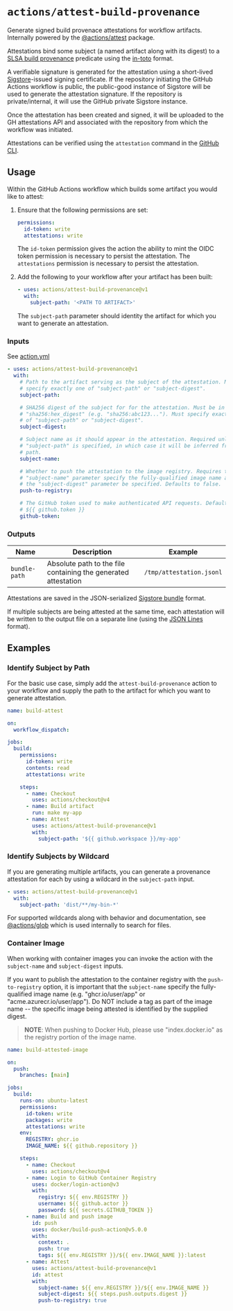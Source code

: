 # `actions/attest-build-provenance`

Generate signed build provenace attestations for workflow artifacts. Internally
powered by the [@actions/attest][1] package.

Attestations bind some subject (a named artifact along with its digest) to a
[SLSA build provenance][3] predicate using the [in-toto][2] format.

A verifiable signature is generated for the attestation using a short-lived
[Sigstore][4]-issued signing certificate. If the repository initiating the
GitHub Actions workflow is public, the public-good instance of Sigstore will be
used to generate the attestation signature. If the repository is
private/internal, it will use the GitHub private Sigstore instance.

Once the attestation has been created and signed, it will be uploaded to the GH
attestations API and associated with the repository from which the workflow was
initiated.

Attestations can be verified using the `attestation` command in the [GitHub
CLI][5].

## Usage

Within the GitHub Actions workflow which builds some artifact you would like to
attest:

1. Ensure that the following permissions are set:

   ```yaml
   permissions:
     id-token: write
     attestations: write
   ```

   The `id-token` permission gives the action the ability to mint the OIDC token
   permission is necessary to persist the attestation. The `attestations` permission
   is necessary to persist the attestation.

1. Add the following to your workflow after your artifact has been built:

   ```yaml
   - uses: actions/attest-build-provenance@v1
     with:
       subject-path: '<PATH TO ARTIFACT>'
   ```

   The `subject-path` parameter should identity the artifact for which you want
   to generate an attestation.

### Inputs

See [action.yml](action.yml)

```yaml
- uses: actions/attest-build-provenance@v1
  with:
    # Path to the artifact serving as the subject of the attestation. Must
    # specify exactly one of "subject-path" or "subject-digest".
    subject-path:

    # SHA256 digest of the subject for for the attestation. Must be in the form
    # "sha256:hex_digest" (e.g. "sha256:abc123..."). Must specify exactly one
    # of "subject-path" or "subject-digest".
    subject-digest:

    # Subject name as it should appear in the attestation. Required unless
    # "subject-path" is specified, in which case it will be inferred from the
    # path.
    subject-name:

    # Whether to push the attestation to the image registry. Requires that the
    # "subject-name" parameter specify the fully-qualified image name and that
    # the "subject-digest" parameter be specified. Defaults to false.
    push-to-registry:

    # The GitHub token used to make authenticated API requests. Default is
    # ${{ github.token }}
    github-token:
```

### Outputs

<!-- markdownlint-disable MD013 -->

| Name          | Description                                                    | Example                  |
| ------------- | -------------------------------------------------------------- | ------------------------ |
| `bundle-path` | Absolute path to the file containing the generated attestation | `/tmp/attestation.jsonl` |

<!-- markdownlint-enable MD013 -->

Attestations are saved in the JSON-serialized [Sigstore bundle][6] format.

If multiple subjects are being attested at the same time, each attestation will
be written to the output file on a separate line (using the [JSON Lines][7]
format).

## Examples

### Identify Subject by Path

For the basic use case, simply add the `attest-build-provenance` action to your
workflow and supply the path to the artifact for which you want to generate
attestation.

```yaml
name: build-attest

on:
  workflow_dispatch:

jobs:
  build:
    permissions:
      id-token: write
      contents: read
      attestations: write

    steps:
      - name: Checkout
        uses: actions/checkout@v4
      - name: Build artifact
        run: make my-app
      - name: Attest
        uses: actions/attest-build-provenance@v1
        with:
          subject-path: '${{ github.workspace }}/my-app'
```

### Identify Subjects by Wildcard

If you are generating multiple artifacts, you can generate a provenance
attestation for each by using a wildcard in the `subject-path` input.

```yaml
- uses: actions/attest-build-provenance@v1
  with:
    subject-path: 'dist/**/my-bin-*'
```

For supported wildcards along with behavior and documentation, see
[@actions/glob][8] which is used internally to search for files.

### Container Image

When working with container images you can invoke the action with the
`subject-name` and `subject-digest` inputs.

If you want to publish the attestation to the container registry with the
`push-to-registry` option, it is important that the `subject-name` specify the
fully-qualified image name (e.g. "ghcr.io/user/app" or
"acme.azurecr.io/user/app"). Do NOT include a tag as part of the image name --
the specific image being attested is identified by the supplied digest.

> **NOTE**: When pushing to Docker Hub, please use "index.docker.io" as the
> registry portion of the image name.

```yaml
name: build-attested-image

on:
  push:
    branches: [main]

jobs:
  build:
    runs-on: ubuntu-latest
    permissions:
      id-token: write
      packages: write
      attestations: write
    env:
      REGISTRY: ghcr.io
      IMAGE_NAME: ${{ github.repository }}

    steps:
      - name: Checkout
        uses: actions/checkout@v4
      - name: Login to GitHub Container Registry
        uses: docker/login-action@v3
        with:
          registry: ${{ env.REGISTRY }}
          username: ${{ github.actor }}
          password: ${{ secrets.GITHUB_TOKEN }}
      - name: Build and push image
        id: push
        uses: docker/build-push-action@v5.0.0
        with:
          context: .
          push: true
          tags: ${{ env.REGISTRY }}/${{ env.IMAGE_NAME }}:latest
      - name: Attest
        uses: actions/attest-build-provenance@v1
        id: attest
        with:
          subject-name: ${{ env.REGISTRY }}/${{ env.IMAGE_NAME }}
          subject-digest: ${{ steps.push.outputs.digest }}
          push-to-registry: true
```

[1]: https://github.com/actions/toolkit/tree/main/packages/attest
[2]: https://github.com/in-toto/attestation/tree/main/spec/v1
[3]: https://slsa.dev/spec/v1.0/provenance
[4]: https://www.sigstore.dev/
[5]: https://cli.github.com/
[6]:
  https://github.com/sigstore/protobuf-specs/blob/main/protos/sigstore_bundle.proto
[7]: https://jsonlines.org/
[8]: https://github.com/actions/toolkit/tree/main/packages/glob#patterns
